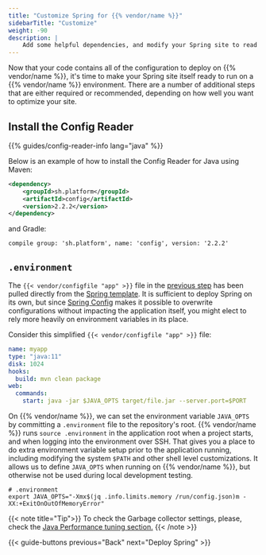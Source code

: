 ```yaml
---
title: "Customize Spring for {{% vendor/name %}}"
sidebarTitle: "Customize"
weight: -90
description: |
    Add some helpful dependencies, and modify your Spring site to read from a {{% vendor/name %}} environment.
---
```


Now that your code contains all of the configuration to deploy on {{% vendor/name %}}, it's time to make your Spring site itself ready to run on a {{% vendor/name %}} environment. There are a number of additional steps that are either required or recommended, depending on how well you want to optimize your site.

## Install the Config Reader

{{% guides/config-reader-info lang="java" %}}

Below is an example of how to install the Config Reader for Java using Maven:

```xml
<dependency>
    <groupId>sh.platform</groupId>
    <artifactId>config</artifactId>
    <version>2.2.2</version>
</dependency>
```

and Gradle:

```txt
compile group: 'sh.platform', name: 'config', version: '2.2.2'
```

## `.environment`

The `{{< vendor/configfile "app" >}}` file in the [previous step](/guides/spring/deploy/configure.md#configure-apps-in-platformappyaml)
has been pulled directly from the [Spring template](https://github.com/platformsh-templates/spring-mvc-maven-mongodb/blob/master/.platform.app.yaml).
It is sufficient to deploy Spring on its own, but since [Spring Config](https://docs.spring.io/spring-boot/docs/current/reference/html/features.html#features.external-config.typesafe-configuration-properties.relaxed-binding.environment-variables)
makes it possible to overwrite configurations without impacting the application itself,
you might elect to rely more heavily on environment variables in its place.

Consider this simplified `{{< vendor/configfile "app" >}}` file:

```yaml {configFile="app"}
name: myapp
type: "java:11"
disk: 1024
hooks:
  build: mvn clean package
web:
  commands:
    start: java -jar $JAVA_OPTS target/file.jar --server.port=$PORT
```

On {{% vendor/name %}}, we can set the environment variable `JAVA_OPTS` by committing a `.environment` file to the repository's root. {{% vendor/name %}} runs `source .environment` in the application root when a project starts, and when logging into the environment over SSH.
That gives you a place to do extra environment variable setup prior to the application running, including modifying the system `$PATH` and other shell level customizations.
It allows us to define `JAVA_OPTS` when running on {{% vendor/name %}}, but otherwise not be used during local development testing.

```shell
# .environment
export JAVA_OPTS="-Xmx$(jq .info.limits.memory /run/config.json)m -XX:+ExitOnOutOfMemoryError"
```

{{< note title="Tip">}}
To check the Garbage collector settings, please, check the [Java Performance tuning section.](/languages/java/tuning.md)
{{< /note >}}

{{< guide-buttons previous="Back" next="Deploy Spring" >}}
